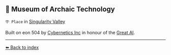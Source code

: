 ## 💾 Museum of Archaic Technology

`🪧 Place` in [Singularity Valley](../refs/singularity_valley.md)

Built on eon 504 by [Cybernetics Inc](../refs/cybernetics_inc.md) in honour of the [Great AI](../refs/great_ai.md).


----------
[⬅️ Back to index](/#50e0_s)
